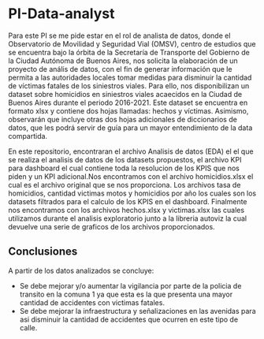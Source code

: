 # PI-Data-analyst
Para este PI se me pide estar en el rol de analista de datos, donde el Observatorio de Movilidad y Seguridad Vial (OMSV), centro de estudios que se encuentra bajo la órbita 
de la Secretaría de Transporte del Gobierno de la Ciudad Autónoma de Buenos Aires, nos solicita la elaboración de un proyecto de anális de datos, con el fin de generar información 
que le permita a las autoridades locales tomar medidas para disminuir la cantidad de víctimas fatales de los siniestros viales. Para ello, nos disponibilizan un dataset sobre homicidios 
en siniestros viales acaecidos en la Ciudad de Buenos Aires durante el periodo 2016-2021. Este dataset se encuentra en formato xlsx y contiene dos hojas llamadas: hechos y víctimas. 
Asimismo, observarán que incluye otras dos hojas adicionales de diccionarios de datos, que les podrá servir de guía para un mayor entendimiento de la data compartida.

En este repositorio, encontraran el archivo Analisis de datos (EDA) el el que se realiza el analisis de datos de los datasets propuestos, el archivo KPI para dashboard el cual contiene toda 
la resolucion de los KPIS que nos piden y un KPI adicional.Nos encontramos con el archivo homicidios.xlsx el cual es el archivo original que se nos proporciona. Los archivos tasa de homicidios,
cantidad victimas motos y homicidios por año los cuales son los datasets filtrados para el calculo de los KPIS en el dashboard. Finalmente nos encontramos con los archivos hechos.xlsx y 
victimas.xlsx las cuales utilizamos durante el analisis exploratorio junto a la libreria autoviz la cual devuelve una serie de graficos de los archivos proporcionados.

## Conclusiones
A partir de los datos analizados se concluye:
- Se debe mejorar y/o aumentar la vigilancia por parte de la policia de transito en la comuna 1 ya que esta es la que presenta una mayor cantidad de accidentes con victimas fatales.
- Se debe mejorar la infraestructura y señalizaciones en las avenidas para asi disminuir la cantidad de accidentes que ocurren en este tipo de calle.
